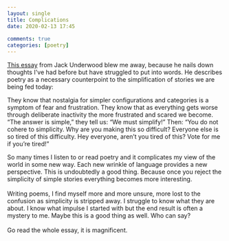 ```yaml
---  
layout: single  
title: Complications  
date: 2020-02-13 17:45  
  
comments: true  
categories: [poetry]  
---  
```


<a href="https://www.poetryfoundation.org/harriet/2020/02/a-story">This essay</a> from Jack Underwood blew me away, because he nails down thoughts I've had before but have struggled to put into words. He describes poetry as a necessary counterpoint to the simplification of stories we are being fed today:  
>   
They know that nostalgia for simpler configurations and categories is a symptom of fear and frustration. They know that as everything gets worse through deliberate inactivity the more frustrated and scared we become. “The answer is simple,” they tell us: “We must simplify!” Then: “You do not cohere to simplicity. Why are you making this so difficult? Everyone else is so tired of this difficulty. Hey everyone, aren’t you tired of this? Vote for me if you’re tired!”  
  
So many times I listen to or read poetry and it complicates my view of the world in some new way. Each new wrinkle of language provides a new perspective. This is undoubtedly a good thing. Because once you reject the simplicity of simple stories everything becomes more interesting.<br /><br />Writing poems, I find myself more and more unsure, more lost to the confusion as simplicity is stripped away. I struggle to know what they are about. I know what impulse I started with but the end result is often a mystery to me. Maybe this is a good thing as well. Who can say?<br /><br />Go read the whole essay, it is magnificent.  
